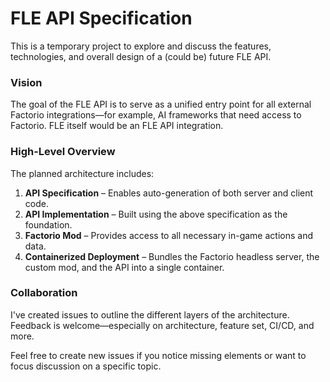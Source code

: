
# FLE API Specification

This is a temporary project to explore and discuss the features, technologies, and overall design of a (could be) future FLE API.

### Vision

The goal of the FLE API is to serve as a unified entry point for all external Factorio integrations—for example, AI frameworks that need access to Factorio. FLE itself would be an FLE API integration.

### High-Level Overview

The planned architecture includes:

1. **API Specification** – Enables auto-generation of both server and client code.
2. **API Implementation** – Built using the above specification as the foundation.
3. **Factorio Mod** – Provides access to all necessary in-game actions and data.
4. **Containerized Deployment** – Bundles the Factorio headless server, the custom mod, and the API into a single container.

### Collaboration

I've created issues to outline the different layers of the architecture. Feedback is welcome—especially on architecture, feature set, CI/CD, and more.

Feel free to create new issues if you notice missing elements or want to focus discussion on a specific topic.
